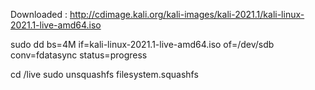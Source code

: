 
Downloaded : http://cdimage.kali.org/kali-images/kali-2021.1/kali-linux-2021.1-live-amd64.iso

sudo dd bs=4M if=kali-linux-2021.1-live-amd64.iso of=/dev/sdb conv=fdatasync status=progress

cd /live
sudo unsquashfs filesystem.squashfs
